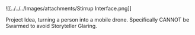 ![[../../../Images/attachments/Stirrup Interface.png]]

Project Idea, turning a person into a mobile drone. Specifically CANNOT be Swarmed to avoid Storyteller Glaring.